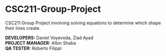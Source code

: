 # CSC211-Group-Project

CSC211 Group Project involving solving equations to determine which shape their lines create.

**DEVELOPERS:** Daniel Voyevoda, Ziad Ayad  
**PROJECT MANAGER:** Albin Shaba  
**QA TESTER:** Roberto Filippi  
